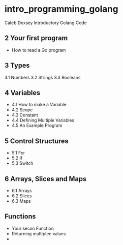 # intro_programming_golang
Caleb Doxsey Introductory Golang Code

## 2 Your first program
   * How to read a Go program
## 3 Types
 3.1 Numbers
 3.2 Strings
 3.3 Booleans

## 4 Variables
 * 4.1 How to make a Variable
 * 4.2 Scope
 * 4.3 Constant
 * 4.4 Defining Multiple Variables
 * 4.5 An Example Program

## 5 Control Structures
 * 5.1 For
 * 5.2 If
 * 5.3 Switch
## 6 Arrays, Slices and Maps
 * 6.1 Arrays
 * 6.2 Slices
 * 6.3 Maps
## Functions
* Your secon Function
* Returning multiplee values
*
